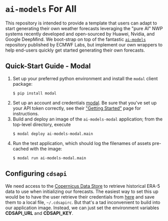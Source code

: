# `ai-models` For All

This repository is intended to provide a template that users can adapt to start generating their own weather forecasts leveraging the "pure AI" NWP systems recently developed and open-sourced by Huawei, Nvidia, and Google DeepMind. We boot-strap on top of the fantastic [`ai-models`](https://github.com/ecmwf-lab/ai-models) repository published by ECMWF Labs, but implement our own wrappers to help end-users quickly get started generating their own forecasts.

## Quick-Start Guide - Modal

1. Set up your preferred python environment and install the `modal` client package:
   ```shell 
   $ pip install modal
   ```
2. Set up an account and credentials [modal](https://modal.com/). Be sure that you've set up your API token correctly, see their ["Getting Started"](https://modal.com/home) page for instructions.
3. Build and deploy an image of the `ai-models-modal` application; from the top-level directory, execute
   ```shell
   $ modal deploy ai-models-modal.main 
   ```
4. Run the test application, which should log the filenames of assets pre-cached with the image:
   ```shell
   $ modal run ai-models-modal.main
   ```

## Configuring `cdsapi`

We need access to the [Copernicus Data Store](https://cds.climate.copernicus.eu/)
to retrieve historical ERA-5 data to use when initializing our forecasts. The
easiest way to set this up would be to have the user retrieve their credentials
from [here](https://cds.climate.copernicus.eu/api-how-to) and save them to a
local file, `~/.cdsapirc`. But that's a tad inconvenient to build into our
application image. Instead, we can just set the environment variables
**CDSAPI_URL** and **CDSAPI_KEY**.
